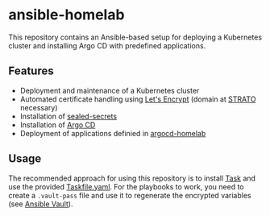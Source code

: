 # ansible-homelab

This repository contains an Ansible-based setup for deploying a Kubernetes
cluster and installing Argo CD with predefined applications.

## Features

- Deployment and maintenance of a Kubernetes cluster
- Automated certificate handling using [Let's Encrypt](https://letsencrypt.org/)
  (domain at [STRATO](https://www.strato.de/) necessary)
- Installation of [sealed-secrets](https://github.com/bitnami-labs/sealed-secrets)
- Installation of [Argo CD](https://argoproj.github.io/cd/)
- Deployment of applications definied in [argocd-homelab](https://github.com/kymzky/argocd-homelab)

## Usage

The recommended approach for using this repository is to install [Task](https://taskfile.dev/)
and use the provided [Taskfile.yaml](./Taskfile.yaml). For the playbooks to
work, you need to create a `.vault-pass` file and use it to regenerate the
encrypted variables (see [Ansible Vault](https://docs.ansible.com/ansible/latest/vault_guide/vault_encrypting_content.html)).
